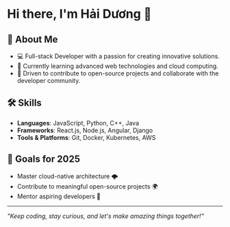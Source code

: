 # Hi there, I'm Hải Dương 👋

## 🌟 About Me
- 💻 Full-stack Developer with a passion for creating innovative solutions.
- 🌱 Currently learning advanced web technologies and cloud computing.
- 🚀 Driven to contribute to open-source projects and collaborate with the developer community.

## 🛠️ Skills
- **Languages**: JavaScript, Python, C++, Java
- **Frameworks**: React.js, Node.js, Angular, Django
- **Tools & Platforms**: Git, Docker, Kubernetes, AWS

## 🎯 Goals for 2025
- Master cloud-native architecture 🌩️
- Contribute to meaningful open-source projects 🌍
- Mentor aspiring developers 🙌

---

*"Keep coding, stay curious, and let's make amazing things together!"*
